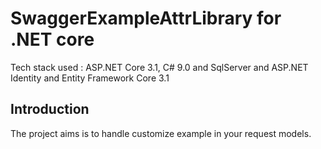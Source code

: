 # SwaggerExampleAttrLibrary for .NET core

Tech stack used : ASP.NET Core 3.1, C# 9.0 and SqlServer and ASP.NET Identity and Entity Framework Core 3.1
## Introduction
The project aims is to handle customize example in your request models.
